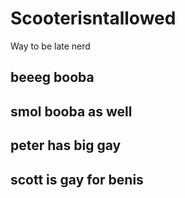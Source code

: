 # Scooterisntallowed
Way to be late nerd

## beeeg booba
## smol booba as well
## peter has big gay
## scott is gay for benis
